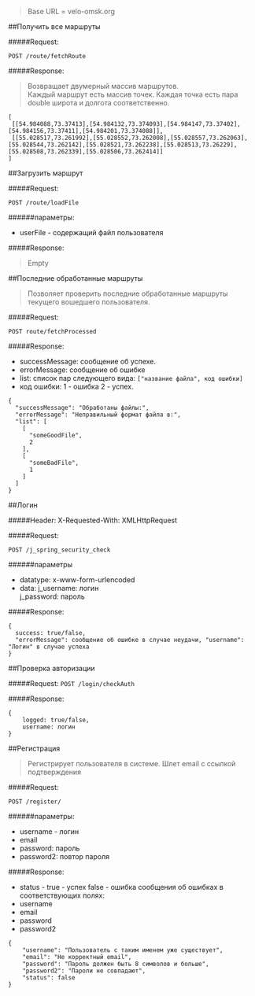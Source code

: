 > Base URL = velo-omsk.org


##Получить все маршруты

#####Request:

`POST /route/fetchRoute`

#####Response:
> Возвращает двумерный массив маршрутов.  
> Каждый маршрут есть массив точек.
> Каждая точка есть пара double широта и долгота соответственно.

```
[
 [[54.984088,73.37413],[54.984132,73.374093],[54.984147,73.37402],[54.984156,73.37411],[54.984201,73.374088]],
 [[55.028517,73.261992],[55.028552,73.262008],[55.028557,73.262063],[55.028544,73.262142],[55.028521,73.262238],[55.028513,73.26229],[55.028508,73.262339],[55.028506,73.262414]]
]
```

##Загрузить маршрут

#####Request:

`POST /route/loadFile`

######параметры:
* userFile - содержащий файл пользователя

#####Response:
> Empty 

##Последние обработанные маршруты
> Позволяет проверить последние обработанные маршруты текущего вошедшего пользователя.

#####Request:

`POST route/fetchProcessed`

#####Response:
* successMessage: сообщение об успехе.  
* errorMessage: сообщение об ошибке  
* list: список пар следующего вида: `["название файла", код ошибки]`
* код ошибки: 1 - ошибка 2 - успех.   

```
{
  "successMessage": "Обработаны файлы:",
  "errorMessage": "Неправильный формат файла в:",
  "list": [
    [
      "someGoodFile",
      2
    ],
    [
      "someBadFile",
      1
    ]
  ]
}
```

##Логин

#####Header:
X-Requested-With: XMLHttpRequest

#####Request:

`POST /j_spring_security_check`

######параметры
* datatype: x-www-form-urlencoded  
* data: j_username: логин  
        j_password: пароль  

#####Response:
```
{  
  success: true/false, 
  "errorMessage": сообщение об ошибке в случае неудачи, "username": "Логин" в случае успеха 
}
```  

##Проверка авторизации

#####Request:
`POST /login/checkAuth`

#####Response:

```
{
    logged: true/false,
    username: логин
}
```

##Регистрация
> Регистрирует пользователя в системе. Шлет email с ссылкой подтверждения

#####Request:

`POST /register/`

######параметры:
* username - логин 
* email
* password: пароль
* password2: повтор пароля

#####Response:
* status - true - успех false - ошибка
сообщения об ошибках в соответствующих полях: 
* username 
* email
* password
* password2

```
{
    "username": "Пользователь с таким именем уже существует",
    "email": "Не корректный email",
    "password": "Пароль должен быть 8 символов и больше",
    "password2": "Пароли не совпадают",
    "status": false
}
```
